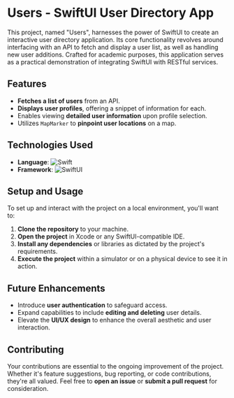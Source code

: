 
# Users - SwiftUI User Directory App

This project, named "Users", harnesses the power of SwiftUI to create an interactive user directory application. Its core functionality revolves around interfacing with an API to fetch and display a user list, as well as handling new user additions. Crafted for academic purposes, this application serves as a practical demonstration of integrating SwiftUI with RESTful services.

## Features

- **Fetches a list of users** from an API.
- **Displays user profiles**, offering a snippet of information for each.
- Enables viewing **detailed user information** upon profile selection.
- Utilizes `MapMarker` to **pinpoint user locations** on a map.

## Technologies Used

- **Language**: ![Swift](https://img.shields.io/badge/Swift-FA7343?style=for-the-badge&logo=swift&logoColor=white)
- **Framework**: ![SwiftUI](https://img.shields.io/badge/SwiftUI-0D101E?style=for-the-badge)

## Setup and Usage

To set up and interact with the project on a local environment, you'll want to:

1. **Clone the repository** to your machine.
2. **Open the project** in Xcode or any SwiftUI-compatible IDE.
3. **Install any dependencies** or libraries as dictated by the project's requirements.
4. **Execute the project** within a simulator or on a physical device to see it in action.

## Future Enhancements

- Introduce **user authentication** to safeguard access.
- Expand capabilities to include **editing and deleting** user details.
- Elevate the **UI/UX design** to enhance the overall aesthetic and user interaction.

## Contributing

Your contributions are essential to the ongoing improvement of the project. Whether it's feature suggestions, bug reporting, or code contributions, they're all valued. Feel free to **open an issue** or **submit a pull request** for consideration.


